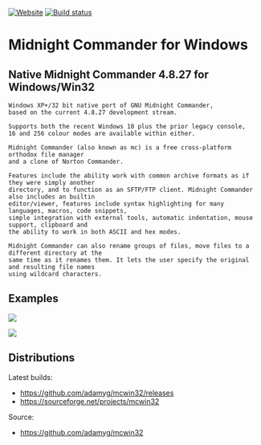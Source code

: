 [![Website](https://img.shields.io/badge/View-Website-blue)](https://sourceforge.net/projects/mcwin32/) [![Build status](https://ci.appveyor.com/api/projects/status/4ckxapbwc3mt66x6?svg=true&passingText=MSVC%20Passing&failingText=MSVC%20Failing&pendingText=MSVC%20Pending)](https://ci.appveyor.com/project/adamyg/mcwin32-msvc)

# Midnight Commander for Windows

## Native Midnight Commander 4.8.27 for Windows/Win32

	Windows XP+/32 bit native port of GNU Midnight Commander,
	based on the current 4.8.27 development stream.

	Supports both the recent Windows 10 plus the prior legacy console,
	16 and 256 colour modes are available within either.

	Midnight Commander (also known as mc) is a free cross-platform orthodox file manager
	and a clone of Norton Commander.

	Features include the ability work with common archive formats as if they were simply another
	directory, and to function as an SFTP/FTP client. Midnight Commander also includes an builtin
	editor/viewer, features include syntax highlighting for many languages, macros, code snippets, 
	simple integration with external tools, automatic indentation, mouse support, clipboard and
	the ability to work in both ASCII and hex modes.

	Midnight Commander can also rename groups of files, move files to a different directory at the 
	same time as it renames them. It lets the user specify the original and resulting file names
	using wildcard characters.


## Examples


![](https://github.com/adamyg/mcwin32/blob/master/mcwin32/art/sample01.png?raw=true)

![](https://github.com/adamyg/mcwin32/blob/master/mcwin32/art/sample03.png?raw=true)


## Distributions

Latest builds:

   * https://github.com/adamyg/mcwin32/releases
   * https://sourceforge.net/projects/mcwin32

Source:

   * https://github.com/adamyg/mcwin32
